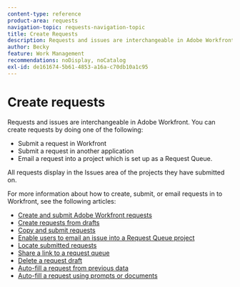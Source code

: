 ```yaml
---
content-type: reference
product-area: requests
navigation-topic: requests-navigation-topic
title: Create Requests
description: Requests and issues are interchangeable in Adobe Workfront. You can create requests by submitting a request in Workfront, submitting a request in another application, or emailing a request into a project which is set up as a Request Queue.
author: Becky
feature: Work Management
recommendations: noDisplay, noCatalog
exl-id: de161674-5b61-4853-a16a-c70db10a1c95
---
```

# Create requests

<!--
{{highlighted-preview}}
-->

Requests and issues are interchangeable in Adobe Workfront. You can create requests by doing one of the following:

* Submit a request in Workfront
* Submit a request in another application
* Email a request into a project which is set up as a Request Queue.

All requests display in the Issues area of the projects they have submitted on.

For more information about how to create, submit, or email requests in to Workfront, see the following articles:

* [Create and submit Adobe Workfront requests](../../../manage-work/requests/create-requests/create-submit-requests.md) 
* [Create requests from drafts](../../../manage-work/requests/create-requests/create-requests-from-drafts.md) 
* [Copy and submit requests](../../../manage-work/requests/create-requests/copy-and-submit-requests.md) 
* [Enable users to email an issue into a Request Queue project](../../../manage-work/requests/create-requests/enable-email-issues-into-projects.md) 
* [Locate submitted requests](../../../manage-work/requests/create-requests/locate-submitted-requests.md) 
* [Share a link to a request queue](../../../manage-work/requests/create-requests/share-link-to-request-queue.md) 
* [Delete a request draft](../../../manage-work/requests/create-requests/delete-request-draft.md)
* [Auto-fill a request from previous data](/help/quicksilver/manage-work/requests/create-requests/autofill-suggestions-from-previous.md)
* [Auto-fill a request using prompts or documents](/help/quicksilver/manage-work/requests/create-requests/autofill-from-prompt-document.md)
